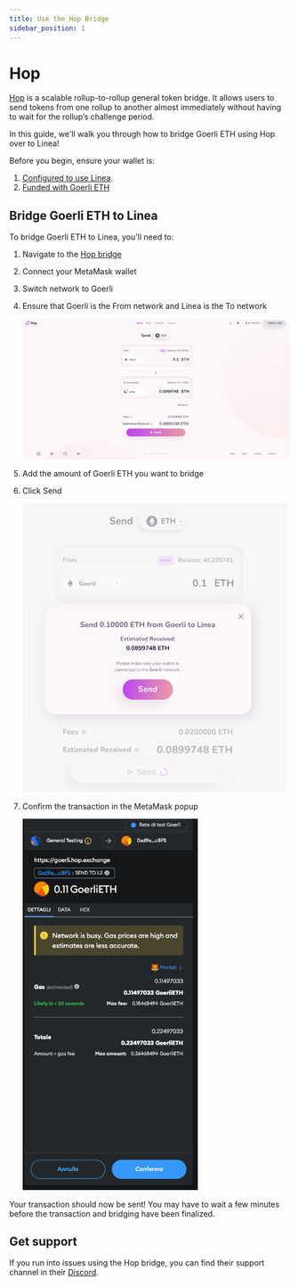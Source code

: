 ```yaml
---
title: Use the Hop Bridge
sidebar_position: 1
---
```


# Hop

[Hop](https://docs.hop.exchange/) is a scalable rollup-to-rollup general token bridge. It allows users to send tokens from one rollup to another almost immediately without having to wait for the rollup’s challenge period.

In this guide, we'll walk you through how to bridge Goerli ETH using Hop over to Linea!

Before you begin, ensure your wallet is:

1. [Configured to use Linea](../set-up-your-wallet.md).
1. [Funded with Goerli ETH](/docs/use-linea/fund.md#get-test-eth-on-goerli)

## Bridge Goerli ETH to Linea

To bridge Goerli ETH to Linea, you'll need to:

1. Navigate to the [Hop bridge](https://goerli.hop.exchange/#/send?token=ETH&sourceNetwork=ethereum&destNetwork=linea)
1. Connect your MetaMask wallet
1. Switch network to Goerli
1. Ensure that Goerli is the From network and Linea is the To network

   ![Hop UI](../../assets/hop/hop_ui.png)

1. Add the amount of Goerli ETH you want to bridge
1. Click Send

   ![Click send on hop](../../assets/hop/hop_send.png)

1. Confirm the transaction in the MetaMask popup

   ![Confirm MetaMask transaction](../../assets/hop/hop_confirm.png)

Your transaction should now be sent! You may have to wait a few minutes before the transaction and bridging have been finalized.

## Get support

If you run into issues using the Hop bridge, you can find their support channel in their [Discord](https://discord.com/invite/PwCF88emV4).
